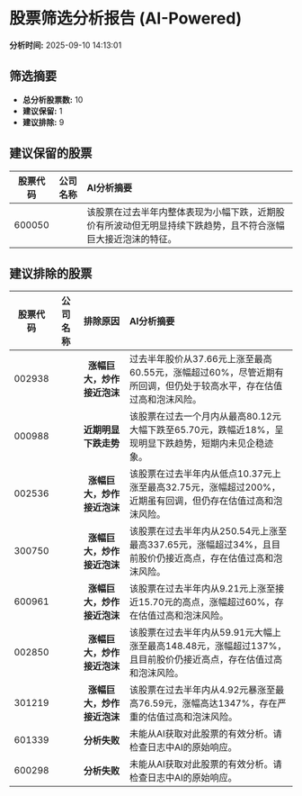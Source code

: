 # 股票筛选分析报告 (AI-Powered)

**分析时间:** 2025-09-10 14:13:01

## 筛选摘要

- **总分析股票数:** 10
- **建议保留:** 1
- **建议排除:** 9

## 建议保留的股票

| 股票代码 | 公司名称 | AI分析摘要 |
|:---:|:---:|:---|
| 600050 |  | 该股票在过去半年内整体表现为小幅下跌，近期股价有所波动但无明显持续下跌趋势，且不符合涨幅巨大接近泡沫的特征。 |

## 建议排除的股票

| 股票代码 | 公司名称 | 排除原因 | AI分析摘要 |
|:---:|:---:|:---:|:---|
| 002938 |  | **涨幅巨大，炒作接近泡沫** | 过去半年股价从37.66元上涨至最高60.55元，涨幅超过60%，尽管近期有所回调，但仍处于较高水平，存在估值过高和泡沫风险。 |
| 000988 |  | **近期明显下跌走势** | 该股票在过去一个月内从最高80.12元大幅下跌至65.70元，跌幅近18%，呈现明显下跌趋势，短期内未见企稳迹象。 |
| 002536 |  | **涨幅巨大，炒作接近泡沫** | 该股票在过去半年内从低点10.37元上涨至最高32.75元，涨幅超过200%，近期虽有回调，但仍存在估值过高和泡沫风险。 |
| 300750 |  | **涨幅巨大，炒作接近泡沫** | 该股票在过去半年内从250.54元上涨至最高337.65元，涨幅超过34%，且目前股价仍接近高点，存在估值过高和泡沫风险。 |
| 600961 |  | **涨幅巨大，炒作接近泡沫** | 该股票在过去半年内从9.21元上涨至接近15.70元的高点，涨幅超过60%，存在估值过高和泡沫风险。 |
| 002850 |  | **涨幅巨大，炒作接近泡沫** | 该股票在过去半年内从59.91元大幅上涨至最高148.48元，涨幅超过137%，且目前股价仍接近高点，存在估值过高和泡沫风险。 |
| 301219 |  | **涨幅巨大，炒作接近泡沫** | 该股票在过去半年内从4.92元暴涨至最高76.59元，涨幅高达1347%，存在严重的估值过高和泡沫风险。 |
| 601339 |  | **分析失败** | 未能从AI获取对此股票的有效分析。请检查日志中AI的原始响应。 |
| 600298 |  | **分析失败** | 未能从AI获取对此股票的有效分析。请检查日志中AI的原始响应。 |
